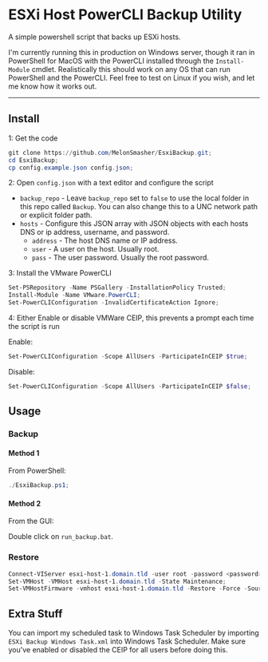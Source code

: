 # ESXi Host PowerCLI Backup Utility

A simple powershell script that backs up ESXi hosts.

I'm currently running this in production on Windows server, though it ran in PowerShell for MacOS with the PowerCLI installed through the `Install-Module` cmdlet. Realistically this should work on any OS that can run PowerShell and the PowerCLI. Feel free to test on Linux if you wish, and let me know how it works out.

---

## Install

1: Get the code

```powershell
git clone https://github.com/MelonSmasher/EsxiBackup.git;
cd EsxiBackup;
cp config.example.json config.json;
```

2: Open `config.json` with a text editor and configure the script

* `backup_repo` - Leave `backup_repo` set to `false` to use the local folder in this repo called `Backup`. You can also change this to a UNC network path or explicit folder path.
* `hosts` - Configure this JSON array with JSON objects with each hosts DNS or ip address, username, and password.
    * `address` - The host DNS name or IP address.
    * `user` - A user on the host. Usually root.
    * `pass` - The user password. Usually the root password.

3: Install the VMware PowerCLI

```powershell
Set-PSRepository -Name PSGallery -InstallationPolicy Trusted;
Install-Module -Name VMware.PowerCLI;
Set-PowerCLIConfiguration -InvalidCertificateAction Ignore;
```

4: Either Enable or disable VMWare CEIP, this prevents a prompt each time the script is run

Enable:

```powershell
Set-PowerCLIConfiguration -Scope AllUsers -ParticipateInCEIP $true;
```

Disable:

```powershell
Set-PowerCLIConfiguration -Scope AllUsers -ParticipateInCEIP $false;
```

## Usage

### Backup

#### Method 1

From PowerShell:

```powershell
./EsxiBackup.ps1;
```

#### Method 2

From the GUI:

Double click on `run_backup.bat`.

### Restore

```powershell
Connect-VIServer esxi-host-1.domain.tld -user root -password <password>;
Set-VMHost -VMHost esxi-host-1.domain.tld -State Maintenance;
Set-VMHostFirmware -vmhost esxi-host-1.domain.tld -Restore -Force -SourcePath C:\EsxiBackup\configBundle-esxi-host-1.domain.tld.tgz -HostUser root -HostPassword <password>;
```

## Extra Stuff

You can import my scheduled task to Windows Task Scheduler by importing `ESXi Backup Windows Task.xml` into Windows Task Scheduler. Make sure you've enabled or disabled the CEIP for all users before doing this.
